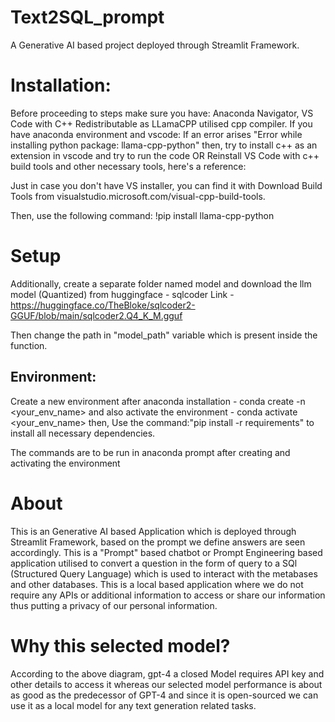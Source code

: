 # Text2SQL_prompt
A Generative AI based project deployed through Streamlit Framework.

# Installation:

Before proceeding to steps make sure you have: Anaconda Navigator, VS Code with C++ Redistributable as LLamaCPP utilised cpp compiler.
If you have anaconda environment and vscode: If an error arises "Error while installing python package: llama-cpp-python" then,
try to install c++ as an extension in vscode and try to run the code
OR
Reinstall VS Code with c++ build tools and other necessary tools, here's a reference:

Just in case you don't have VS installer, you can find it with Download Build Tools from visualstudio.microsoft.com/visual-cpp-build-tools.

Then, use the following command:
!pip install llama-cpp-python 

# Setup

Additionally, create a separate folder named model and download the llm model (Quantized) from huggingface - sqlcoder
Link - https://huggingface.co/TheBloke/sqlcoder2-GGUF/blob/main/sqlcoder2.Q4_K_M.gguf

Then change the path in "model_path" variable which is present inside the function.

## Environment:
Create a new environment after anaconda installation - conda create -n <your_env_name> and also activate the environment - conda activate <your_env_name> then,
Use the command:"pip install -r requirements" to install all necessary dependencies.

The commands are to be run in anaconda prompt after creating and activating the environment

# About
This is an Generative AI based Application which is deployed through Streamlit Framework, based on the prompt we define answers are seen accordingly.
This is a "Prompt" based chatbot or Prompt Engineering based application utilised to convert a question in the form of query to a SQl (Structured Query Language) which is used to interact with the metabases and other databases. This is a local based application where we do not require any APIs or additional information to access or share our information thus putting a privacy of our personal information.

# Why this selected model?

According to the above diagram, gpt-4 a closed Model requires API key and other details to access it whereas our selected model performance is about as good as the predecessor of GPT-4 and since it is open-sourced we can use it as a local model for any text generation related tasks.
